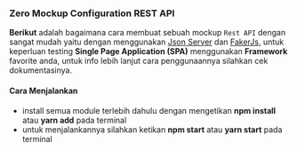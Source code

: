 ### Zero Mockup Configuration REST API

**Berikut** adalah bagaimana cara membuat sebuah mockup `Rest API` dengan sangat mudah yaitu dengan menggunakan [Json Server](https://www.npmjs.com/package/json-server) dan [FakerJs](https://www.npmjs.com/package/faker), untuk keperluan testing  **Single Page Application (SPA)** menggunakan **Framework** favorite anda, untuk info lebih lanjut cara penggunaannya silahkan cek dokumentasinya.

#### Cara Menjalankan
+ install semua module terlebih dahulu dengan mengetikan **npm install** atau **yarn add** pada terminal
+ untuk menjalankannya silahkan ketikan **npm start** atau **yarn start** pada terminal